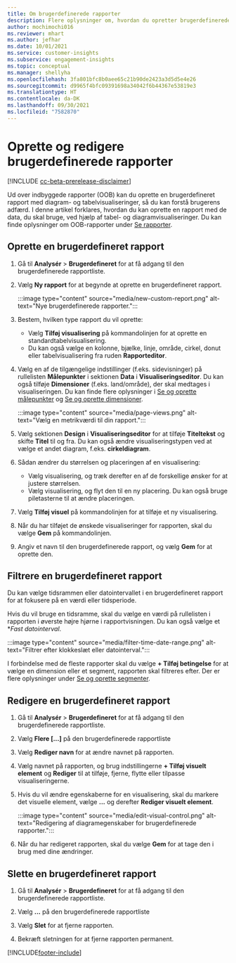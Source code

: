 ```yaml
---
title: Om brugerdefinerede rapporter
description: Flere oplysninger om, hvordan du opretter brugerdefinerede rapporter.
author: mochimochi016
ms.reviewer: mhart
ms.author: jefhar
ms.date: 10/01/2021
ms.service: customer-insights
ms.subservice: engagement-insights
ms.topic: conceptual
ms.manager: shellyha
ms.openlocfilehash: 3fa801bfc8b0aee65c21b90de2423a3d5d5e4e26
ms.sourcegitcommit: d9965f4bfc09391698a34042f6b44367e53819e3
ms.translationtype: HT
ms.contentlocale: da-DK
ms.lasthandoff: 09/30/2021
ms.locfileid: "7582870"
---
```

# <a name="create-and-edit-custom-reports"></a>Oprette og redigere brugerdefinerede rapporter

[!INCLUDE [cc-beta-prerelease-disclaimer](includes/cc-beta-prerelease-disclaimer.md)]

Ud over indbyggede rapporter (OOB) kan du oprette en brugerdefineret rapport med diagram- og tabelvisualiseringer, så du kan forstå brugerens adfærd. I denne artikel forklares, hvordan du kan oprette en rapport med de data, du skal bruge, ved hjælp af tabel- og diagramvisualiseringer. Du kan finde oplysninger om OOB-rapporter under [Se rapporter](view-reports.md).

## <a name="create-a-custom-report"></a>Oprette en brugerdefineret rapport

1. Gå til **Analysér** > **Brugerdefineret** for at få adgang til den brugerdefinerede rapportliste.

1. Vælg **Ny rapport** for at begynde at oprette en brugerdefineret rapport.

   :::image type="content" source="media/new-custom-report.png" alt-text="Nye brugerdefinerede rapporter.":::

1. Bestem, hvilken type rapport du vil oprette:

    - Vælg **Tilføj visualisering** på kommandolinjen for at oprette en standardtabelvisualisering.
    - Du kan også vælge en kolonne, bjælke, linje, område, cirkel, donut eller tabelvisualisering fra ruden **Rapporteditor**.

1. Vælg en af de tilgængelige indstillinger (f.eks. sidevisninger) på rullelisten **Målepunkter** i sektionen **Data** i **Visualiseringseditor**. Du kan også tilføje **Dimensioner** (f.eks. land/område), der skal medtages i visualiseringen. Du kan finde flere oplysninger i [Se og oprette målepunkter](metrics.md) og [Se og oprette dimensioner](dimensions.md).

   :::image type="content" source="media/page-views.png" alt-text="Vælg en metrikværdi til din rapport.":::

1. Vælg sektionen **Design** i **Visualiseringseditor** for at tilføje **Titeltekst** og skifte **Titel** til og fra.  Du kan også ændre visualiseringstypen ved at vælge et andet diagram, f.eks. **cirkeldiagram**.

1. Sådan ændrer du størrelsen og placeringen af en visualisering:
   - Vælg visualisering, og træk derefter en af de forskellige ønsker for at justere størrelsen.
   - Vælg visualisering, og flyt den til en ny placering. Du kan også bruge piletasterne til at ændre placeringen.
1. Vælg **Tilføj visuel** på kommandolinjen for at tilføje et ny visualisering.
1. Når du har tilføjet de ønskede visualiseringer for rapporten, skal du vælge **Gem** på kommandolinjen.

1. Angiv et navn til den brugerdefinerede rapport, og vælg **Gem** for at oprette den.
 
## <a name="filter-a-custom-report"></a>Filtrere en brugerdefineret rapport

Du kan vælge tidsrammen eller datointervallet i en brugerdefineret rapport for at fokusere på en værdi eller tidsperiode.

Hvis du vil bruge en tidsramme, skal du vælge en værdi på rullelisten i rapporten i øverste højre hjørne i rapportvisningen. Du kan også vælge et **Fast datointerval*.

:::image type="content" source="media/filter-time-date-range.png" alt-text="Filtrer efter klokkeslæt eller datointerval.":::

I forbindelse med de fleste rapporter skal du vælge **+ Tilføj betingelse** for at vælge en dimension eller et segment, rapporten skal filtreres efter. Der er flere oplysninger under [Se og oprette segmenter](segments.md).

## <a name="edit-a-custom-report"></a>Redigere en brugerdefineret rapport

1. Gå til **Analysér** > **Brugerdefineret** for at få adgang til den brugerdefinerede rapportliste.

1. Vælg **Flere [...]** på den brugerdefinerede rapportliste 

1. Vælg **Rediger navn** for at ændre navnet på rapporten.

1. Vælg navnet på rapporten, og brug indstillingerne **+ Tilføj visuelt element** og **Rediger** til at tilføje, fjerne, flytte eller tilpasse visualiseringerne.

1. Hvis du vil ændre egenskaberne for en visualisering, skal du markere det visuelle element, vælge **...** og derefter **Rediger visuelt element**.

   :::image type="content" source="media/edit-visual-control.png" alt-text="Redigering af diagramegenskaber for brugerdefinerede rapporter.":::

1. Når du har redigeret rapporten, skal du vælge **Gem** for at tage den i brug med dine ændringer. 

## <a name="delete-a-custom-report"></a>Slette en brugerdefineret rapport

1. Gå til **Analysér** > **Brugerdefineret** for at få adgang til den brugerdefinerede rapportliste.

1. Vælg **...** på den brugerdefinerede rapportliste

1. Vælg **Slet** for at fjerne rapporten.

1. Bekræft sletningen for at fjerne rapporten permanent.


[!INCLUDE[footer-include](../includes/footer-banner.md)]
